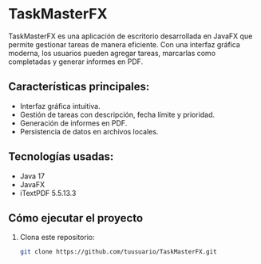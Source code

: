 # TaskMasterFX

TaskMasterFX es una aplicación de escritorio desarrollada en JavaFX que permite gestionar tareas de manera eficiente. Con una interfaz gráfica moderna, los usuarios pueden agregar tareas, marcarlas como completadas y generar informes en PDF.

## Características principales:
- Interfaz gráfica intuitiva.
- Gestión de tareas con descripción, fecha límite y prioridad.
- Generación de informes en PDF.
- Persistencia de datos en archivos locales.

## Tecnologías usadas:
- Java 17
- JavaFX
- iTextPDF 5.5.13.3

## Cómo ejecutar el proyecto
1. Clona este repositorio:
   ```bash
   git clone https://github.com/tuusuario/TaskMasterFX.git
